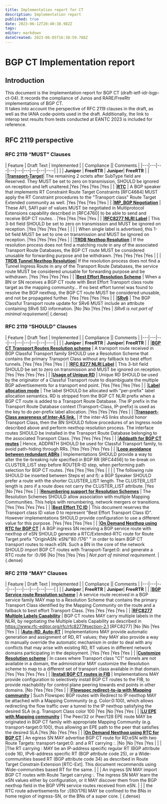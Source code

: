 ```yaml
---
title: Implementation report for CT
description: Implementation report
published: true
date: 2023-06-12T20:40:38.982Z
tags: 
editor: markdown
dateCreated: 2023-06-05T16:30:59.788Z
---
```


#  BGP CT Implementation report


## Introduction
This document is the Implementation report for BGP CT (draft-ietf-idr-bgp-ct-04). It records the compliance of Junos and RARE/FreeRtr implementations of BGP CT.  
It takes into account the perspective of RFC 2119 clauses in the draft, as well as the IANA code-points used in the draft. 
Additionally, the link to interop test results from tests conducted at EANTC 2023 is included for reference.  

## RFC 2119 perspective

### RFC 2119 “MUST” Clauses 

| Feature  | Draft Text  |	 Implemented  | | Compliance || Comments |
|---|---|---|---|---|---|---|---|----|
| | |	**Juniper** | **FreeRTR**  | **Juniper**| **FreeRTR** | |
|[**Transport-Target**](https://www.ietf.org/archive/id/draft-ietf-idr-bgp-ct-04.html#name-transport-class-route-targe)| The remaining 2 octets after SubType field are Reserved. They MUST be set to zero on transmission, SHOULD be ignored on reception and  left unaltered.|Yes |Yes |Yes |Yes | |
|[**RTC**](https://www.ietf.org/archive/id/draft-ietf-idr-bgp-ct-04.html#name-transport-class-route-targe) | A BGP speaker that implements RT Constraint Route Target Constraints [RFC4684] MUST apply the RT Constraint procedures to the "Transport class" Route Target Extended community as well. |Yes |Yes |Yes |Yes | |
|[**MP_BGP Negotiation**](https://www.ietf.org/archive/id/draft-ietf-idr-bgp-ct-04.html#name-bgp-classful-transport-fami) | These AFI, SAFI pair of values MUST be negotiated in Multiprotocol Extensions capability described in [RFC4760] to be able to send and receive BGP CT routes. . |Yes |Yes |Yes |Yes | |
|[**RFC8277 NLRI Label**](https://www.ietf.org/archive/id/draft-ietf-idr-bgp-ct-04.html#name-bgp-classful-transport-fami) | This 3-bit field SHOULD be set to zero on transmission and MUST be ignored on reception. |Yes |Yes |Yes |Yes | |
| | When single label is advertised, this 1-bit field MUST be set to  one on transmission and MUST be ignored on reception.  |Yes |Yes |Yes |Yes | |
|[**TRDB Nexthop Resolution**](https://www.ietf.org/archive/id/draft-ietf-idr-bgp-ct-04.html#section-10.3)  | If the resolution process does not find  a matching route in any of the associated Transport Route Databases, the BGP CT route MUST be considered unusable for forwarding purpose and be withdrawn. |Yes |Yes |Yes |Yes | |
| [**TRDB Tunnel Nexthop Resolution**](https://www.ietf.org/archive/id/draft-ietf-idr-bgp-ct-04.html#section-10.8)| If  the resolution process does not find a Tunnel Ingress Route in any of the Transport Route Databases, the service route MUST be considered unusable for forwarding purpose and be withdrawn.   |Yes |Yes |Yes |Yes | |
|[**Best Effort Resolution Scheme**](https://www.ietf.org/archive/id/draft-ietf-idr-bgp-ct-04.html#section-10.10) | When a BN or SN receives a BGP CT route with Best Effort Transport class route target as the mapping community… If no best effort tunnel was found to resolve the BGP nexthop, the BGP CT route MUST be considered unusable, and not be propagated further.    |Yes |Yes |Yes |Yes | |
|[**SRv6**](https://www.ietf.org/archive/id/draft-ietf-idr-bgp-ct-04.html#name-srv6-support)  | The BGP Classful Transport route update for SRv6 MUST include an attribute containing SRv6 SID information.  |No |No |Yes |Yes | *SRv6 is not part of minimal requirement*|
{.dense}


### RFC 2119 “SHOULD” Clauses 
| Feature  | Draft Text  |	 Implemented  | | Compliance || Comments |
|---|---|---|---|---|---|---|---|----|
| | |	**Juniper** | **FreeRTR**  | **Juniper**| **FreeRTR** | |
|[**BGP CT Transport Routes Resolution scheme**](https://www.ietf.org/archive/id/draft-ietf-idr-bgp-ct-04.html#name-nexthop-resolution-scheme)  | A transport route received in BGP Classful Transport family SHOULD use a Resolution Scheme that contains the primary Transport Class without any fallback to best effort tunnels. |Yes |Yes |Yes |Yes | |
|[**RFC 8277 NLRI Label**](https://www.ietf.org/archive/id/draft-ietf-idr-bgp-ct-04.html#name-bgp-classful-transport-fami)  | This 3-bit field SHOULD be set to zero on transmission and MUST be ignored on reception.  |Yes |Yes |Yes |Yes | |
|[**Usage of Unique RD**](https://www.ietf.org/archive/id/draft-ietf-idr-bgp-ct-04.html#section-10.2)  | Unique RD SHOULD be used by the originator of a Classful Transport route to disambiguate the multiple BGP advertisements for a transport end point. |Yes |Yes |Yes |Yes | |
|[**Label allocation mode**](https://www.ietf.org/archive/id/draft-ietf-idr-bgp-ct-04.html#section-10.4)  | The label SHOULD be allocated with "per-prefix" label allocation semantics.  RD is stripped from the BGP CT NLRI prefix when a BGP CT route is added to a Transport Route Database.  The IP prefix in the Transport Route Database context (Transport-Class, IP-prefix) is used as the key to do per-prefix label allocation.  |Yes |Yes |Yes |Yes | |
|[**Transport-Class awareness of Inter-AS link.**](https://www.ietf.org/archive/id/draft-ietf-idr-bgp-ct-04.html#section-10.5)  | If the inter-AS links should honor Transport Class, then the BN SHOULD follow procedures of an Ingress node described above and perform nexthop resolution process.  The interface routes SHOULD be installed in the Transport Route Database belonging to the associated Transport Class. |Yes |Yes |Yes |Yes | |
|[**Addpath for BGP CT routes**](https://www.ietf.org/archive/id/draft-ietf-idr-bgp-ct-04.html#section-10.6)  | Hence, ADDPATH SHOULD be used for Classful Transport family, to avoid path-hiding through RRs. |Yes |Yes |Yes |Yes | |
|[**Loop avoidance between redundant ABRs**](https://www.ietf.org/archive/id/draft-ietf-idr-bgp-ct-04.html#section-10.7)  | Implementations SHOULD provide a way to alter the tie-breaking rule specified in BGP RR [RFC4456] to tie-break on CLUSTER_LIST step before ROUTER-ID step, when performing path selection for BGP CT routes. |Yes |Yes |Yes |Yes | |
|  | The following rule SHOULD be inserted between Steps e) and f): a BGP Speaker SHOULD prefer a route with the shorter CLUSTER_LIST length.  The CLUSTER_LIST length is zero if a route does not carry the CLUSTER_LIST attribute.  |Yes |No |Yes |Yes | |
|[**Renumbering support for Resolution Schemes**](https://www.ietf.org/archive/id/draft-ietf-idr-bgp-ct-04.html#section-10.9)  | The Resolution Schemes SHOULD allow association with multiple Mapping Communities.  This helps with renumbering, network mergers or transitions.  |Yes |Yes |Yes |Yes | |
|[**Best Effort TC ID**](https://www.ietf.org/archive/id/draft-ietf-idr-bgp-ct-04.html#section-4)  | This document reserves the Transport class ID value 0 to represent "Best Effort Transport Class ID". However implementations SHOULD provide configuration to use a different value for this purpose. |Yes |Yes |Yes |Yes | |
|[**On Demand Nexthop using RTC for BGP CT**](https://www.ietf.org/archive/id/draft-ietf-idr-bgp-ct-04.html#section-4)  | A BGP ingress SN receiving a BGP service route with nexthop of eSN SHOULD generate a RTC/Extended-RTC route for Route Target prefix "OriginASN: eSN/"80 /176" " in order to learn BGP CT transport routes to reach eSN. Such a BN in the core of the network SHOULD import BGP CT routes with Transport-Target:0:<TC> and generate a RTC route for <OriginASN>:0:<TC>/96   |No |Yes |Yes |Yes | *Not part of minimal requirement.*  |
{.dense}

  
### RFC 2119 “MAY” Clauses 
| Feature  | Draft Text  |	 Implemented  | | Compliance || Comments |
|---|---|---|---|---|---|---|---|----|
| | |	**Juniper** | **FreeRTR**  | **Juniper**| **FreeRTR** | |
|[**BGP Service route Resolution scheme**](https://www.ietf.org/archive/id/draft-ietf-idr-bgp-ct-04.html#section-6)  | A service route received in a BGP service family MAY map to a Resolution Scheme that contains the primary Transport Class identified by the Mapping Community on the route and a fallback to best effort Transport Class. |Yes |Yes |Yes |Yes | |
|[**RFC8277 Multiple Labels Capability**](https://www.ietf.org/archive/id/draft-ietf-idr-bgp-ct-04.html#section-7)  | BGP CT routes MAY carry multiple labels in the NLRI, by negotiating the Multiple Labels Capability as described in https://www.rfc-editor.org/rfc/rfc8277#section-2.1 [RFC8277] |No |No |Yes |Yes | |
|[**Auto-RD, Auto-RT**](https://www.ietf.org/archive/id/draft-ietf-idr-bgp-ct-04.html#section-10.1)  | Implementations MAY provide automatic generation and assignment of RD, RT values; they MAY also provide a way to manually override the automatic mechanism in order to deal with any conflicts that may arise with existing RD, RT values in different network domains participating in the deployment.  |Yes |Yes |Yes |Yes | |
|[**Customize Resolution scheme**](https://www.ietf.org/archive/id/draft-ietf-idr-bgp-ct-04.html#section-10.3)  | In cases where Transport class "C1" tunnels are not available in a domain, the administrator MAY customize the Resolution scheme to map to a different set of transport class available in that domain. |Yes |Yes |Yes |Yes | |
|[**Install BGP CT routes in FIB**](https://www.ietf.org/archive/id/draft-ietf-idr-bgp-ct-04.html#section-10.10)  | Implementations MAY provide configuration to selectively install  BGP CT routes to the FIB, to provide reachability for control plane peering towards end points in other domains. |No |Yes |Yes |Yes | |
|[**Flowspec redirect-to-ip with Mapping community**](https://www.ietf.org/archive/id/draft-ietf-idr-bgp-ct-04.html#section-11)  | Such Flowspec BGP routes with Redirect to IP nexthop MAY be attached with a Mapping Community (e.g.  Color:0:100), which allows redirecting the flow traffic over a tunnel to the IP nexthop satisfying the desired SLA (e.g.  Transport Class color 100  |Yes |No |Yes |Yes | |
|[**LU EPE with Mapping community**](https://www.ietf.org/archive/id/draft-ietf-idr-bgp-ct-04.html#section-12)  | The Peer/32 or Peer/128 EPE route MAY be originated in BGP CT family with appropriate Mapping Community (e.g. transport-target:0:100), thus allowing an EPE path to the peer that satisfies the desired SLA.|Yes |No |Yes |Yes | |
|[**On Demand Nexthop using RTC for BGP CT**](https://www.ietf.org/archive/id/draft-ietf-idr-bgp-ct-04.html#section-15.2)  | An egress SN MAY advertise BGP CT route for RD:eSN with two Route Targets: transport-target:0:<TC> and a RT carrying <eSN>:<TC>. |No |No |Yes |Yes | |
| |The RT carrying <eSN>:<TC> MAY be an IP-address specific regular RT (BGP attribute code 16), IPv6-address specific RT (BGP attribute code 25), or a Wide-communities based RT (BGP attribute code 34) as described in Route Target Constrain Extension [RTC-Ext].  This document recommends using Wide-communities based RT for the same. |
| | An ingress SN MAY import BGP CT routes with Route Target carrying <eSN>:<TC>.  The ingress SN MAY learn the eSN values either by configuration, or it MAY discover them from the BGP nexthop field in the BGP VPN service routes received from eSN. |
| | the RTC route advertisements for <OriginASN>:<eSN>/[80/176] MAY be confined to the BNs in home region of ingress-SN, or the BNs of a super core.  |
 {.dense}